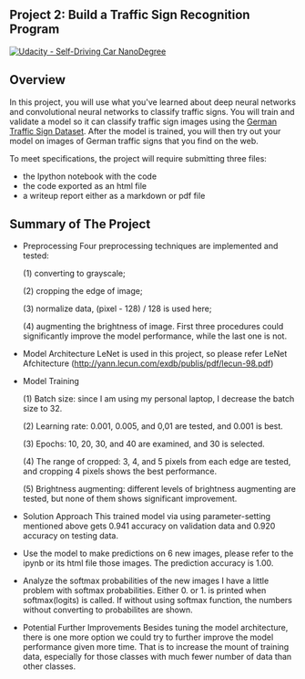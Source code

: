 ## Project 2: Build a Traffic Sign Recognition Program
[![Udacity - Self-Driving Car NanoDegree](https://s3.amazonaws.com/udacity-sdc/github/shield-carnd.svg)](http://www.udacity.com/drive)

Overview
---
In this project, you will use what you've learned about deep neural networks and convolutional neural networks to classify traffic signs. You will train and validate a model so it can classify traffic sign images using the [German Traffic Sign Dataset](http://benchmark.ini.rub.de/?section=gtsrb&subsection=dataset). After the model is trained, you will then try out your model on images of German traffic signs that you find on the web.

To meet specifications, the project will require submitting three files: 
* the Ipython notebook with the code
* the code exported as an html file
* a writeup report either as a markdown or pdf file  

Summary of The Project
---
* Preprocessing
  Four preprocessing techniques are implemented and tested: 
  
  (1) converting to grayscale; 
  
  (2) cropping the edge of image; 
  
  (3) normalize data, (pixel - 128) / 128 is used here; 
  
  (4) augmenting the brightness of image. First three procedures could significantly improve the model performance, while the last one is not. 
* Model Architecture
  LeNet is used in this project, so please refer LeNet Afchitecture (http://yann.lecun.com/exdb/publis/pdf/lecun-98.pdf)
* Model Training

  (1) Batch size: since I am using my personal laptop, I decrease the batch size to 32.
  
  (2) Learning rate: 0.001, 0.005, and 0,01 are tested, and 0.001 is best.
  
  (3) Epochs: 10, 20, 30, and 40 are examined, and 30 is selected.
  
  (4) The range of cropped: 3, 4, and 5 pixels from each edge are tested, and cropping 4 pixels shows the best performance.
  
  (5) Brightness augmenting: different levels of brightness augmenting are tested, but none of them shows significant improvement.
* Solution Approach
  This trained model via using parameter-setting mentioned above gets 0.941 accuracy on validation data and 0.920 accuracy on testing data.
* Use the model to make predictions on 6 new images, please refer to the ipynb or its html file those images.
  The prediction accuracy is 1.00.
* Analyze the softmax probabilities of the new images
  I have a little problem with softmax probabilities. Either 0. or 1. is printed when softmax(logits) is called. If without using softmax function, the numbers without converting to probabilites are shown.
* Potential Further Improvements
  Besides tuning the model architecture, there is one more option we could try to further improve the model performance given more time. That is to increase the mount of training data, especially for those classes with much fewer number of data than other classes.  
  



